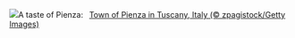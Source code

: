 ![](https://www.bing.com/th?id=OHR.PienzaItaly_EN-US8831227247_UHD.jpg&w=1000)A taste of Pienza:&nbsp;&ensp;[Town of Pienza in Tuscany, Italy (© zpagistock/Getty Images)](https://www.bing.com/th?id=OHR.PienzaItaly_EN-US8831227247_UHD.jpg)
<br><br/>
